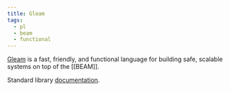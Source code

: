 ```yaml
---
title: Gleam
tags:
  - pl
  - beam
  - functional
---
```


[Gleam](https://gleam.run/) is a fast, friendly, and functional language for building safe, scalable systems on top of the [[BEAM]].

Standard library [documentation](https://hexdocs.pm/gleam_stdlib/).
